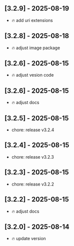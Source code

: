 ## [3.2.9] - 2025-08-19

- :fire: add uri extensions

## [3.2.8] - 2025-08-18

- :fire: adjust image package

## [3.2.6] - 2025-08-15

- :fire: adjust vesion code

## [3.2.6] - 2025-08-15

- :fire: adjust docs

## [3.2.5] - 2025-08-15

- chore: release v3.2.4

## [3.2.4] - 2025-08-15

- chore: release v3.2.3

## [3.2.3] - 2025-08-15

- chore: release v3.2.2

## [3.2.2] - 2025-08-15

- :fire: adjust docs

## [3.2.0] - 2025-08-14

- :fire: update version
